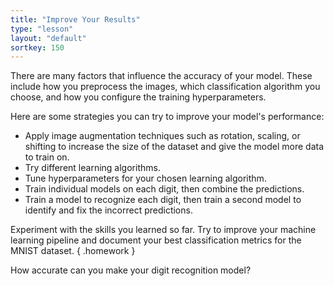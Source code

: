 ```yaml
---
title: "Improve Your Results"
type: "lesson"
layout: "default"
sortkey: 150
---
```


There are many factors that influence the accuracy of your model. These include how you preprocess the images, which classification algorithm you choose, and how you configure the training hyperparameters.

Here are some strategies you can try to improve your model's performance:

- Apply image augmentation techniques such as rotation, scaling, or shifting to increase the size of the dataset and give the model more data to train on.
- Try different learning algorithms.
- Tune hyperparameters for your chosen learning algorithm.
- Train individual models on each digit, then combine the predictions.
- Train a model to recognize each digit, then train a second model to identify and fix the incorrect predictions.

Experiment with the skills you learned so far. Try to improve your machine learning pipeline and document your best classification metrics for the MNIST dataset.
{ .homework }

How accurate can you make your digit recognition model?
